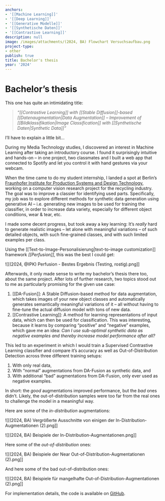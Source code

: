 ```yaml
---
anchors:
- '[[Machine Learning]]'
- '[[Deep Learning]]'
- '[[Generative Modelle]]'
- '[[Synthetische Daten]]'
- '[[Contrastive Learning]]'
description: null
image: /images/attachments/(2024, BA) Flowchart Versuchsaufbau.png
project-type:
- other
publish: true
title: Bachelor's thesis
year: '2024'
---
```


# Bachelor’s thesis

This one has quite an intimidating title:

>*“[[Contrastive Learning]] with [[Stable Diffusion]]-based [[Datenaugmentation|Data Augmentation]] – Improvement of [[Bildklassifikation|Image Classification]] with [[Synthetische Daten|Synthetic Data]]”*

I’ll have to explain a little bit…

During my Media Technology studies, I discovered an interest in Machine Learning after taking an introductory course. I found it surprisingly intuitive and hands-on – in one project, two classmates and I built a web app that connected to Spotify and let you control it with hand gestures via your webcam.

When the time came to do my student internship, I landed a spot at Berlin’s [Fraunhofer Institute for Production Systems and Design Technology](https://www.ipk.fraunhofer.de/en.html), working on a computer vision research project for the recycling industry. The goal was to improve a classier for identifying used parts. Specifically, my job was to explore different methods for synthetic data generation using generative AI – i.e. generating new images to be used for training the classifier, in order to increase data variety, especially for different object conditions, wear & tear, etc.

I made some decent progress, but took away a key learning: It’s *really* hard to generate realistic images – let alone with meaningful variations – of such detailed objects, with such fine-grained classes, and with such limited examples per class.

Using the [[Text-to-Image-Personalisierung|text-to-image customization]] framework *[[Perfusion]]*, this was the best I could get:

![[(2024, @IPK) Perfusion - Bestes Ergebnis (Testing, rostig).png]]

Afterwards, it only made sense to write my bachelor’s thesis there too, about the same project. After lots of further research, two topics stood out to me as particularly promising for the given use case:

1. [[DA-Fusion]]: A Stable Diffusion-based method for data augmentation, which takes images of your new object classes and automatically generates semantically meaningful variations of it – all without having to fine-tune the actual diffusion model with tons of new data.
2. [[Contrastive Learning]]: A method for learning representations of input data, which can then be used for classification. This was interesting, because it learns by comparing “positive” and “negative” examples, which gave me an idea: *Can I use sub-optimal synthetic data as negative examples and thereby increase model performance after all?*

This led to an experiment in which I would train a Supervised Contrastive Learning classifier and compare it’s accuracy as well as Out-of-Distribution Detection across three different training setups:

1) With only real data,
2) With “normal” augmentations from DA-Fusion as synthetic data, and
3) With additional “bad” augmentations from DA-Fusion, only ever used as negative examples.

In short: the _good_ augmentations improved performance, but the _bad_ ones didn’t. Likely, the out-of-distribution samples were too far from the real ones to challenge the model in a meaningful way.

Here are some of the *in-distribution* augmentations:

![[(2024, BA) Vergrößerte Ausschnitte von einigen der In-Distribution-Augmentationen (2).png]]

![[(2024, BA) Beispiele der In-Distribution-Augmentationen.png]]

Here some of the *out-of-distribution* ones:

![[(2024, BA) Beispiele der Near Out-of-Distribution-Augmentationen (2).png]]

And here some of the bad out-of-distribution ones:

![[(2024, BA) Beispiele für mangelhafte Out-of-Distribution-Augmentationen (2).png]]

For implementation details, the code is available on [GitHub](https://github.com/paulinprogress/BA-Synthetic-Data).